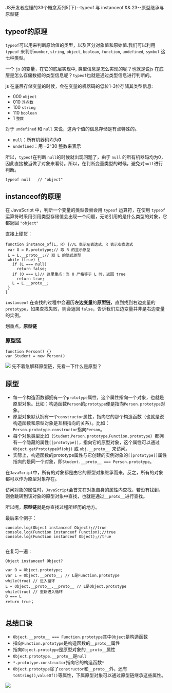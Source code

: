 JS开发者应懂的33个概念系列5(下)--typeof 与 instanceof && 23--原型继承与原型链

## typeof的原理
`typeof`可以用来判断原始值的类型，以及区分对象值和原始值.我们可以利用 `typeof` 来判断`number`, `string`, `object`, `boolean`, `function`, `undefined`, `symbol` 这七种类型。

一个 `js` 的变量，在它的底层实现中, 类型信息是怎么实现的呢？也就是说js 在底层是怎么存储数据的类型信息呢？`typeof`也就是通过类型信息进行判断的。

js 在底层存储变量的时候，会在变量的机器码的低位1-3位存储其类型信息:
* 000  `object`
* 010  `浮点数`
* 100  `string`
* 110  `boolean`
* 1    `整数`

对于 `undefined` 和 `null` 来说，这两个值的信息存储是有点特殊的。
* `null`：所有机器码均为**0**
* `undefined`：用 −2^30 整数来表示

所以，`typeof`在判断 `null`的时候就出现问题了，由于 `null` 的所有机器码均为0，因此直接被当做了对象来看待。所以，在判断变量类型的时候，避免对`null`进行判断。
```
typeof null   // "object"
```

## instanceof的原理
在 JavaScript 中，判断一个变量的类型尝尝会用 `typeof` 运算符，在使用 `typeof` 运算符时采用引用类型存储值会出现一个问题，无论引用的是什么类型的对象，它都返回 `"object"`

直接上硬货：
```
function instance_of(L, R) {//L 表示左表达式，R 表示右表达式
 var O = R.prototype;// 取 R 的显示原型
 L = L.__proto__;// 取 L 的隐式原型
 while (true) { 
   if (L === null) 
     return false; 
   if (O === L)// 这里重点：当 O 严格等于 L 时，返回 true 
     return true; 
   L = L.__proto__; 
 } 
}
```
`instanceof` 在查找的过程中会遍历**左边变量**的**原型链**，直到找到右边变量的 `prototype`，如果查找失败，则会返回 `false`，告诉我们左边变量并非是右边变量的实例。

划重点，**原型链**

### 原型链

```
function Person() {}
var Student = new Person()
```

![](https://user-gold-cdn.xitu.io/2019/1/10/168370228dfdfc9b?w=692&h=866&f=png&s=38959)
先不着急解释原型链，先看一下什么是原型？

## 原型
* 每一个构造函数都拥有一个`prototype`属性，这个属性指向一个对象，也就是原型对象。比如：构造函数`Person`的`prototype`便是指向`Person.prototype`对象。
* 原型对象默认拥有一个`constructor`属性，指向它的那个构造函数（也就是说构造函数和原型对象是互相指向的关系）。比如：`Person.prototype.constructor`指向`Person`。
* 每个对象类型比如（`Student`,`Person.prototype`,`Function.prototype`）都拥有一个隐藏的属性`[[prototype]]`，指向它的原型对象，这个属性可以通过
`Object.getPrototypeOf(obj)` 或 `obj.__proto__ `来访问。
* 实际上，构造函数的prototype属性与它创建的实例对象的`[[prototype]]`属性指向的是同一个对象，即` Student.__proto__ === Person.prototype `。

在`JavaScript`中，所有的对象都是由它的原型对象继承而来，反之，所有的对象都可以作为原型对象存在。

访问对象的属性时，`JavaScript`会首先在对象自身的属性内查找，若没有找到，则会跳转到该对象的原型对象中查找，也就是通过`__proto__`进行查找。

所以呢，**原型链**就是你查找过程所经历的地方。


最后来个例子：
```
console.log(Object instanceof Object);//true 
console.log(Function instanceof Function);//true 
console.log(Function instanceof Object);//true 
 
```
在复习一遍：
```
Object instanceof Object?

var O = Object.prototype;
var L = Object.__proto__; // L是Function.prototype
while(true) // 进入循环
L = Object.__proto__.__proto__ // L是Object.prototype
while(true) // 重新进入循环
O === L 
return true；


```

## 总结口诀
* `Object.__proto__ === Function.prototype`其中`Object`是构造函数
* 指向`Function.prototype`是构造函数的`__proto__`属性
* 指向`Object.prototype`是原型对象的`__proto__`属性
* `Object.prototype.__proto__`是`null`
* `*.prototype.constructor`指向它的构造函数`*`
* `Object.prototype`除了`constructor`和`__proto__`外，还有`toString()`,`valueOf()`等属性，下属原型对象可以通过原型链继承这些属性。

![](https://user-gold-cdn.xitu.io/2019/1/10/16837267ef2d577b?w=1696&h=466&f=png&s=163268)